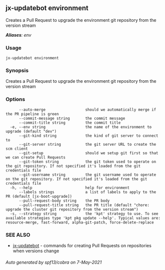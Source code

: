 ## jx-updatebot environment

Creates a Pull Request to upgrade the environment git repository from the version stream

***Aliases**: env*

### Usage

```
jx-updatebot environment
```

### Synopsis

Creates a Pull Request to upgrade the environment git repository from the version stream

### Options

```
      --auto-merge                  should we automatically merge if the PR pipeline is green
      --commit-message string       the commit message
      --commit-title string         the commit title
  -e, --env string                  the name of the environment to upgrade (default "dev")
      --git-kind string             the kind of git server to connect to
      --git-server string           the git server URL to create the scm client
      --git-setup                   should we setup git first so that we can create Pull Requests
      --git-token string            the git token used to operate on the git repository. If not specified it's loaded from the git credentials file
      --git-username string         the git username used to operate on the git repository. If not specified it's loaded from the git credentials file
  -h, --help                        help for environment
      --labels strings              a list of labels to apply to the PR (default [jx-boot-upgrade])
      --pull-request-body string    the PR body
      --pull-request-title string   the PR title (default "chore: upgrade the cluster git repository from the version stream")
  -s, --strategy string             the 'kpt' strategy to use. To see available strategies type 'kpt pkg update --help'. Typical values are: resource-merge, fast-forward, alpha-git-patch, force-delete-replace
```

### SEE ALSO

* [jx-updatebot](jx-updatebot.md)	 - commands for creating Pull Requests on repositories when versions change

###### Auto generated by spf13/cobra on 7-May-2021
